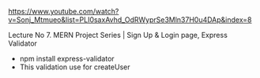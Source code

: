 https://www.youtube.com/watch?v=Sonj_Mtmueo&list=PLI0saxAvhd_OdRWyprSe3Mln37H0u4DAp&index=8

Lecture No 7. MERN Project Series | Sign Up & Login page, Express Validator

- npm install express-validator
- This validation use for createUser
